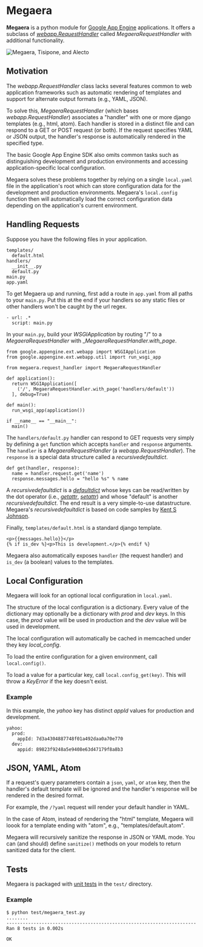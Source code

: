 # Megaera

**Megaera** is a python module for [Google App Engine](http://code.google.com/appengine/) applications. It offers a subclass of _[webapp.RequestHandler](http://code.google.com/appengine/docs/python/tools/webapp/requesthandlerclass.html)_ called _MegaeraRequestHandler_ with additional functionality.

![Megaera, Tisipone, and Alecto](/dodgeballcannon/megaera/raw/master/megaera.jpg)

## Motivation

The _webapp.RequestHandler_ class lacks several features common to web application frameworks such as automatic rendering of templates and support for alternate output formats (e.g., YAML, JSON).

To solve this, _MegaeraRequestHandler_ (which bases _webapp.RequestHandler_) associates a "handler" with one or more django templates (e.g., html, atom). Each handler is stored in a distinct file and can respond to a GET or POST request (or both). If the request specifies YAML or JSON output, the handler's response is automatically rendered in the specified type.

The basic Google App Engine SDK also omits common tasks such as distinguishing development and production environments and accessing application-specific local configuration.

Megaera solves these problems together by relying on a single `local.yaml` file in the application's root which can store configuration data for the development and production environments. Megaera's `local.config` function then will automatically load the correct configuration data depending on the application's current environment.

## Handling Requests

Suppose you have the following files in your application.

    templates/
      default.html
    handlers/
      __init__.py
      default.py
    main.py
    app.yaml

To get Megaera up and running, first add a route in `app.yaml` from all paths to your `main.py`. Put this at the end if your handlers so any static files or other handlers won't be caught by the url regex.

    - url: .*
      script: main.py

In your `main.py`, build your _WSGIApplication_ by routing "/" to a _MegaeraRequestHandler_  with __MegaeraRequestHandler.with_page_.

    from google.appengine.ext.webapp import WSGIApplication
    from google.appengine.ext.webapp.util import run_wsgi_app
    
    from megaera.request_handler import MegaeraRequestHandler
    
    def application():
      return WSGIApplication([
        ('/', MegaeraRequestHandler.with_page('handlers/default'))
      ], debug=True)
    
    def main():
      run_wsgi_app(application())
    
    if __name__ == "__main__":
      main()

The `handlers/default.py` handler can respond to GET requests very simply by defining a `get` function which accepts `handler` and `response` arguments. The `handler` is a _MegaeraRequestHandler_ (a _webapp.RequestHandler_). The `response` is a special data structure called a _recursivedefaultdict_.

    def get(handler, response):
      name = handler.request.get('name')
      response.messages.hello = "hello %s" % name

A _recursivedefaultdict_ is a _[defaultdict](http://docs.python.org/library/collections.html#collections.defaultdict)_ whose keys can be read/written by the dot operator (i.e., _[getattr](http://docs.python.org/reference/datamodel.html#object.__getattr__)_, _[setattr](http://docs.python.org/reference/datamodel.html#object.__setattr__)_) and whose "default" is another _recursivedefaultdict_. The end result is a very simple-to-use datastructure. Megaera's _recursivedefaultdict_ is based on code samples by [Kent S Johnson](http://personalpages.tds.net/~kent37/kk/00013.html).

Finally, `templates/default.html` is a standard django template.

    <p>{{messages.hello}}</p>
    {% if is_dev %}<p>This is development.</p>{% endif %}

Megaera also automatically exposes `handler` (the request handler) and `is_dev` (a boolean) values to the templates.

## Local Configuration

Megaera will look for an optional local configuration in `local.yaml`.

The structure of the local configuration is a dictionary. Every value of the dictionary may optionally be a dictionary with _prod_ and _dev_ keys. In this case, the _prod_ value will be used in production and the _dev_ value will be used in development.

The local configuration will automatically be cached in memcached under they key _local_config_.

To load the entire configuration for a given environment, call `local.config()`.

To load a value for a particular key, call `local.config_get(key)`. This will throw a _KeyError_ if the key doesn't exist.

### Example

In this example, the _yahoo_ key has distinct _appId_ values for production and development.

    yahoo:
      prod:
        appId: 7d3a4304887748f01a492daa0a70e770
      dev:
        appid: 89823f9248a5e9408e63d47179f8a8b3

## JSON, YAML, Atom

If a request's query parameters contain a `json`, `yaml`, or `atom` key, then the handler's default template will be ignored and the handler's response will be rendered in the desired format.

For example, the `/?yaml` request will render your default handler in YAML.

In the case of Atom, instead of rendering the "html" template, Megaera will loook for a template ending with "atom", e.g., "templates/default.atom".

Megaera will recursively sanitize the response in JSON or YAML mode. You can (and should) define `sanitize()` methods on your models to return sanitized data for the client.

## Tests

Megaera is packaged with [unit tests](http://docs.python.org/library/unittest.html) in the `test/` directory. 
### Example

    $ python test/megaera_test.py
    ........
    ----------------------------------------------------------------------
    Ran 8 tests in 0.002s

    OK
